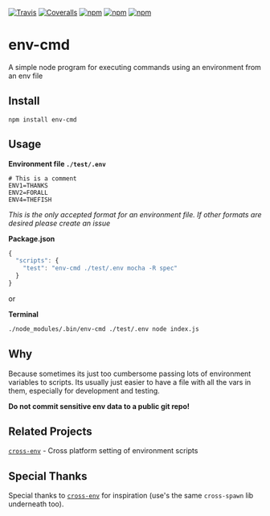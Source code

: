 [![Travis](https://img.shields.io/travis/toddbluhm/env-cmd.svg?maxAge=2592000)](https://travis-ci.org/toddbluhm/env-cmd)
[![Coveralls](https://img.shields.io/coveralls/toddbluhm/env-cmd.svg?maxAge=2592000)](https://coveralls.io/github/toddbluhm/env-cmd)
[![npm](https://img.shields.io/npm/v/env-cmd.svg?maxAge=2592000)](https://www.npmjs.com/package/env-cmd)
[![npm](https://img.shields.io/npm/dm/env-cmd.svg?maxAge=2592000)](https://www.npmjs.com/package/env-cmd)
[![npm](https://img.shields.io/npm/l/env-cmd.svg?maxAge=2592000)](https://www.npmjs.com/package/env-cmd)

# env-cmd
A simple node program for executing commands using an environment from an env file

## Install
`npm install env-cmd`

## Usage
**Environment file `./test/.env`**
```
# This is a comment
ENV1=THANKS
ENV2=FORALL
ENV4=THEFISH
```
*This is the only accepted format for an environment file. If other formats are desired please create an issue*

**Package.json**
```js
{
  "scripts": {
    "test": "env-cmd ./test/.env mocha -R spec"
  }
}
```
or

**Terminal**
```sh
./node_modules/.bin/env-cmd ./test/.env node index.js
```

## Why

Because sometimes its just too cumbersome passing lots of environment variables to scripts. Its usually just easier to have a file with all the vars in them, especially for development and testing.

**Do not commit sensitive env data to a public git repo!**

## Related Projects

[`cross-env`](https://github.com/kentcdodds/cross-env) - Cross platform setting of environment scripts

## Special Thanks

Special thanks to [`cross-env`](https://github.com/kentcdodds/cross-env) for inspiration (use's the same `cross-spawn` lib underneath too).
